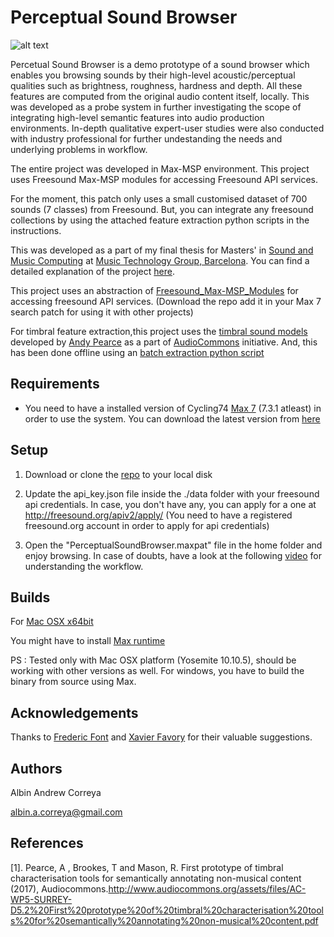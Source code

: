 # Perceptual Sound Browser

![alt text](https://user-images.githubusercontent.com/14850001/29901219-07367002-8df7-11e7-9249-667ba78b495e.png)

Percetual Sound Browser is a demo prototype of a sound browser which enables you browsing sounds by their high-level acoustic/perceptual qualities such as brightness, roughness, hardness and depth. All these features are computed from the original audio content itself, locally. This was developed as a probe system in further investigating the scope of integrating high-level semantic features into audio production environments. In-depth qualitative expert-user studies were also conducted with industry professional for further undestanding the needs and underlying problems in workflow.

The entire project was developed in Max-MSP environment. This project uses Freesound Max-MSP modules for accessing Freesound API services.

For the moment, this patch only uses a small customised dataset of 700 sounds (7 classes) from Freesound. But, you can integrate any freesound collections by using the attached feature extraction python scripts in the instructions.

This was developed as a part of my final thesis for Masters' in [Sound and Music Computing](https://www.upf.edu/en/smc/) at [Music Technology Group, Barcelona](https://www.upf.edu/web/mtg). You can find a detailed explanation of the project [here]().

This project uses an abstraction of [Freesound_Max-MSP_Modules](https://github.com/albincorreya/Freesound_Max-MSP_Modules) for accessing freesound API services. (Download the repo add it in your Max 7 search patch for using it with other projects)

For timbral feature extraction,this project uses the [timbral sound models](https://github.com/AudioCommons/timbral_models) developed by [Andy Pearce](https://www.surrey.ac.uk/DMM/People/andy_pearce/) as a part of [AudioCommons](http://www.audiocommons.org/) initiative. And, this has been done offline using an [batch extraction python script](https://github.com/albincorreya/smcmasterthesis2017/blob/master/multiclass_timbralfeature_extractor.py)


## Requirements

* You need to have a installed version of Cycling74 [Max 7](https://cycling74.com/products/max) (7.3.1 atleast) in order to use the system.
   You can download the latest version from [here](https://cycling74.com/downloads)


## Setup

1. Download or clone the [repo](https://github.com/albincorreya/PerceptualSoundBrowser) to your local disk

2. Update the api_key.json file inside the ./data folder with your freesound api credentials.
   In case, you don't have any, you can apply for a one at http://freesound.org/apiv2/apply/
   (You need to have a registered freesound.org account in order to apply for api credentials)

3. Open the "PerceptualSoundBrowser.maxpat" file in the home folder and enjoy browsing. In case of doubts, have a look at the following [video](https://vimeo.com/231350962) for understanding the workflow.


## Builds

For [Mac OSX x64bit](https://github.com/albincorreya/PerceptualSoundBrowser/releases)

You might have to install [Max runtime](https://cycling74.com/downloads/older)

PS : Tested only with Mac OSX platform (Yosemite 10.10.5), should be working with other versions as well. For windows, you have to build the binary from source using Max.


## Acknowledgements

Thanks to [Frederic Font](http://www.dtic.upf.edu/~ffont/) and [Xavier Favory](https://www.linkedin.com/in/xavier-favory-6a3387ab/?ppe=1) for their valuable suggestions.


## Authors

Albin Andrew Correya

albin.a.correya@gmail.com


## References

[1]. Pearce, A , Brookes, T and Mason, R. First prototype of timbral characterisation tools for semantically annotating non-musical content (2017), Audiocommons.http://www.audiocommons.org/assets/files/AC-WP5-SURREY-D5.2%20First%20prototype%20of%20timbral%20characterisation%20tools%20for%20semantically%20annotating%20non-musical%20content.pdf
